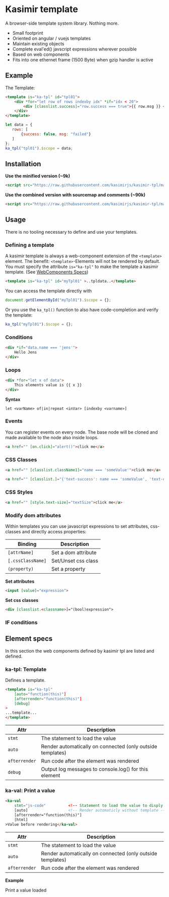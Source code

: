 # Kasimir template

A browser-side template system library. Nothing more.

- Small footprint
- Oriented on angular / vuejs templates
- Maintain existing objects
- Complete eval'ed() javscript expressions wherever possible
- Based on web components
- Fits into one ethernet frame (1500 Byte) when gzip handler is active

## Example

The Template:

```html
<template is="ka-tpl" id="tpl01">
    <div *for="let row of rows indexby idx" *if="idx < 20">
        <div [classlist.success]="row.success === true">{{ row.msg }} <a href="" [on.click]="alert(`click ${idx}: ${row.msg}`);">info</a></div>
    </div>
</template>
```

```javascript
let data = {
   rows: [
       {success: false, msg: "failed"}
   ]
};
ka_tpl("tpl01").$scope = data;
```


## Installation

**Use the minified version (~9k)**
```html
<script src="https://raw.githubusercontent.com/kasimirjs/kasimir-tpl/master/dist/kasimir-tpl-min.js"></script>
```

**Use the combined version with sourcemap and comments (~90k)**
```html
<script src="https://raw.githubusercontent.com/kasimirjs/kasimir-tpl/master/dist/kasimir-tpl.js"></script>
```

## Usage

There is no tooling necessary to define and use your templates.

### Defining a template

A kasimir template is always a web-component extension of the `<template>` element.
The benefit: `<template>`-Elements will not be rendered by default. You must specify
the attribute `is="ka-tpl"` to make the template a kasimir template. 
(See [WebComponents Specs](https://developer.mozilla.org/en-US/docs/Web/Web_Components/Using_custom_elements))

```html
<template is="ka-tpl" id="myTpl01" >..tpldata..</template>
```

You can access the template directly with 

```javascript
document.getElementById("myTpl01").$scope = {};
```

Or you use the `ka_tpl()` function to also have code-completion and verify the template:

```javascript
ka_tpl("myTpl01").$scope = {};
```


### Conditions

```html
<div *if="data.name === 'jens'">
    Hello Jens
</div>
```

### Loops

```html
<div *for="let x of data">
    This elements value is {{ x }}
</div>
```

**Syntax**

```
let <varName> of|in|repeat <inVar> [indexby <varname>]
```

### Events

You can register events on every node. The base node will be cloned
and made available to the node also inside loops.

```html
<a href="" [on.click]="alert()">click me</a>
```

### CSS Classes

```html
<a href="" [classlist.className1]="name === 'someValue'">click me</a>
```

```html
<a href="" [classlist.]="{'text-success': name === 'someValue', 'text-danger': name !== 'someValue'}">click me</a>
```

### CSS Styles

```html
<a href="" [style.text-size]="textSize">click me</a>
```

### Modify dom attributes

Within templates you can use javascript expressions to set attributes, css-classes and directly
access properties:

| Binding | Description |
|---------|-------------|
| `[attrName]`      | Set a dom attribute     |
| `[.cssClassName]` | Set/Unset css class     |
| `(property)`      | Set a property          |

**Set attributes**

```html
<input [value]="expression">
```

**Set css classes**

```html
<div [classlist.<classname>]="(bool)expression">
```

### IF conditions


## Element specs

In this section the web components defined by kasimir tpl are 
listed and defined.

### ka-tpl: Template

Defines a template.

```html
<template is="ka-tpl"
    [auto="function(this)"]
    [afterrender="function(this)"]
    [debug]
>
...template...
</template>
```

| Attr              | Description |
|-------------------|-------------|
| `stmt`            | The statement to load the value |
| `auto`            | Render automatically on connected (only outside templates) |
| `afterrender`     | Run code after the element was rendered |
| `debug`           | Output log messages to console.log() for this element |


### ka-val: Print a value

```html
<ka-val 
    stmt="js-code"          <!-- Statement to load the value to disply -->
    [auto]                  <!-- Render automaticly without template --> 
    [afterrender="function(this)"]
    [html]
>Value before rendering</ka-val>
```

| Attr              | Description |
|-------------------|-------------|
| `stmt`            | The statement to load the value |
| `auto`            | Render automatically on connected (only outside templates) |
| `afterrender`     | Run code after the element was rendered |


**Example**

Print a value loaded 
